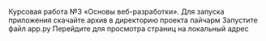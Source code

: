 Курсовая работа №3 «Основы веб-разработки».
Для запуска приложения скачайте архив в директорию проекта пайчарм
Запустите файл app.py
Перейдите для просмотра страниц на локальный адрес